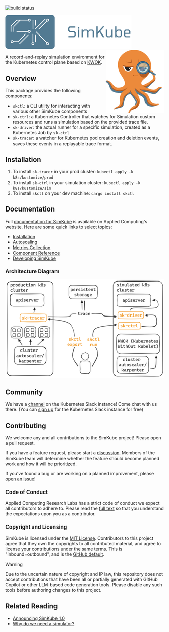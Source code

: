 <!--
project: SimKube
description: |
  A collection of tools for saving and replaying running "traces" of a Kubernetes cluster in a simulated environment
template: docs.html
-->

![build status](https://github.com/acrlabs/simkube/actions/workflows/verify.yml/badge.svg)

<img src="docs/images/logo_with_name.png" width=400 /><img src="docs/images/mascot-2024.png" height=200 align="right"/>

A record-and-replay simulation environment for the Kubernetes control plane based on [KWOK](https://kwok.sigs.k8s.io).

## Overview

This package provides the following components:

- `skctl`: a CLI utility for interacting with various other SimKube components
- `sk-ctrl`: a Kubernetes Controller that watches for Simulation custom resources and runs a simulation based on the
  provided trace file.
- `sk-driver`: the actual runner for a specific simulation, created as a Kubernetes Job by `sk-ctrl`
- `sk-tracer`: a watcher for Kubernetes pod creation and deletion events, saves these events in a replayable trace
  format.

## Installation

1. To install `sk-tracer` in your prod cluster: `kubectl apply -k k8s/kustomize/prod`
2. To install `sk-ctrl` in your simulation cluster: `kubectl apply -k k8s/kustomize/sim`
3. To install `skctl` on your dev machine: `cargo install skctl`

## Documentation

Full [documentation for SimKube](https://appliedcomputing.io/simkube/) is available on Applied
Computing's website.  Here are some quick links to select topics:

- [Installation](https://appliedcomputing.io/simkube/docs/intro/installation/)
- [Autoscaling](http://appliedcomputing.io/simkube/docs/adv/autoscaling/)
- [Metrics Collection](http://appliedcomputing.io/simkube/docs/adv/metrics/)
- [Component Reference](http://appliedcomputing.io/simkube/docs/components/skctl/)
- [Developing SimKube](http://appliedcomputing.io/simkube/docs/dev/contributing/)

### Architecture Diagram

![architecture diagram of SimKube](docs/images/sk-overview.png)

## Community

We have a [channel](https://kubernetes.slack.com/archives/C07LTUB823Z) on the Kubernetes Slack instance!  Come chat with
us there.  (You can [sign up](https://communityinviter.com/apps/kubernetes/community) for the Kubernetes Slack instance
for free)

## Contributing

We welcome any and all contributions to the SimKube project!  Please open a pull request.

If you have a feature request, please start a [discussion](https://github.com/acrlabs/simkube/discussions).  Members of
the SimKube team will determine whether the feature should become planned work and how it will be prioritized.

If you've found a bug or are working on a planned improvement, please [open an
issue](https://github.com/acrlabs/simkube/issues)!

### Code of Conduct

Applied Computing Research Labs has a strict code of conduct we expect all contributors to adhere to.  Please read the
[full text](https://github.com/acrlabs/simkube/blob/master/CODE_OF_CONDUCT.md) so that you understand the expectations
upon you as a contributor.

### Copyright and Licensing

SimKube is licensed under the [MIT License](https://github.com/acrlabs/simkube/blob/master/LICENSE).  Contributors to
this project agree that they own the copyrights to all contributed material, and agree to license your contributions
under the same terms.  This is "inbound=outbound", and is the [GitHub
default](https://docs.github.com/en/site-policy/github-terms/github-terms-of-service#6-contributions-under-repository-license).

> [!WARNING]
> Due to the uncertain nature of copyright and IP law, this repository does not accept contributions that have been all
> or partially generated with GitHub Copilot or other LLM-based code generation tools.  Please disable any such tools
> before authoring changes to this project.

## Related Reading

- [Announcing SimKube 1.0](https://blog.appliedcomputing.io/p/announcing-simkube-v10)
- [Why do we need a simulator?](https://blog.appliedcomputing.io/p/simkube-part-1-why-do-we-need-a-simulator)
